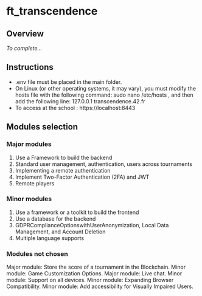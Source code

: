 # ft_transcendence

## Overview

_To complete..._

## Instructions

- .env file must be placed in the main folder.
- On Linux (or other operating systems, it may vary),
    you must modify the hosts file with the following command: sudo nano /etc/hosts ,
    and then add the following line: 127.0.0.1 transcendence.42.fr
- To access at the school : https://localhost:8443

## Modules selection

### Major modules

1. Use a Framework to build the backend
2. Standard user management, authentication, users across tournaments
3. Implementing a remote authentication
4. Implement Two-Factor Authentication (2FA) and JWT
5. Remote players

### Minor modules
1. Use a framework or a toolkit to build the frontend
2. Use a database for the backend
3. GDPRComplianceOptionswithUserAnonymization, Local Data Management, and Account Deletion
4. Multiple language supports

### Modules not chosen
Major module: Store the score of a tournament in the Blockchain.
Minor module: Game Customization Options.
Major module: Live chat.
Minor module: Support on all devices.
Minor module: Expanding Browser Compatibility.
Minor module: Add accessibility for Visually Impaired Users.
